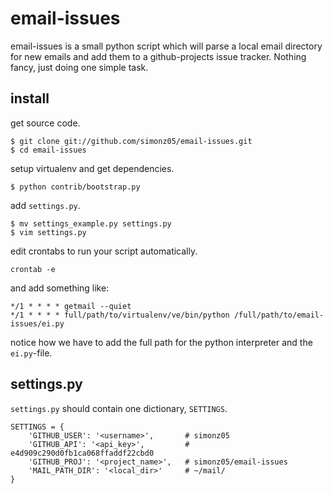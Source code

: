 # email-issues

email-issues is a small python script which will parse a local email directory
for new emails and add them to a github-projects issue tracker. Nothing fancy,
just doing one simple task.

## install

get source code.

    $ git clone git://github.com/simonz05/email-issues.git
    $ cd email-issues

setup virtualenv and get dependencies.

    $ python contrib/bootstrap.py

add `settings.py`.

    $ mv settings_example.py settings.py
    $ vim settings.py

edit crontabs to run your script automatically.

    crontab -e

and add something like:

    */1 * * * * getmail --quiet
    */1 * * * * full/path/to/virtualenv/ve/bin/python /full/path/to/email-issues/ei.py

notice how we have to add the full path for the python interpreter and the
`ei.py`-file. 

## settings.py

`settings.py` should contain one dictionary, `SETTINGS`.

    SETTINGS = {
        'GITHUB_USER': '<username>',       # simonz05
        'GITHUB_API': '<api_key>',         # e4d909c290d0fb1ca068ffaddf22cbd0
        'GITHUB_PROJ': '<project_name>',   # simonz05/email-issues 
        'MAIL_PATH_DIR': '<local_dir>'     # ~/mail/
    }
